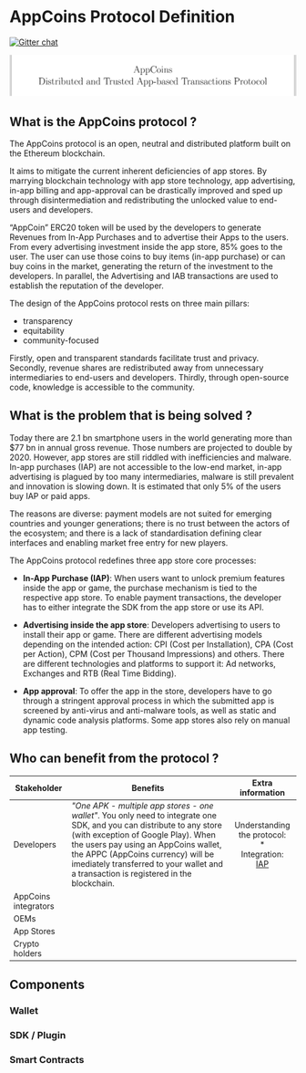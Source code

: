 # AppCoins Protocol Definition

[![Gitter chat](https://badges.gitter.im/gitterHQ/gitter.png)](https://gitter.im/AppCoinsProject/Lobby)

![AppCoins Protocol - Distributed and Trusted App-based Transactions Protocol ](images/coverProtocol.png)

## What is the AppCoins protocol ? 

The AppCoins protocol is an open, neutral and distributed platform built on the Ethereum blockchain. 

It aims to mitigate the current inherent deficiencies of app stores. By marrying blockchain technology with app store technology, app advertising, in-app billing and app-approval can be drastically improved and sped up through disintermediation and redistributing the unlocked value to end-users and developers. 

“AppCoin” ERC20 token will be used by the developers to generate Revenues from In-App Purchases and to advertise their Apps to the users. From every advertising investment inside the app store, 85% goes to the user. The user can use those coins to buy items (in-app purchase) or can buy coins in the market, generating the return of the investment to the developers. In parallel, the Advertising and IAB transactions are used to establish the reputation of the developer.

The design of the AppCoins protocol rests on three main pillars: 

<ul class="simplelist">

<li> transparency </li> 

<li> equitability</li>

<li> community-focused</li>
</ul>

Firstly, open and transparent standards facilitate trust and privacy. Secondly, revenue shares are redistributed away from unnecessary intermediaries to end-users and developers. Thirdly, through open-source code, knowledge is accessible to the community.

## What is the problem that is being solved ? 


Today there are 2.1 bn smartphone users in the world generating more than \$77 bn in annual gross revenue. Those numbers are projected to double by 2020. However, app stores are still riddled with inefficiencies and malware. In-app purchases (IAP) are not accessible to the low-end market, in-app advertising is plagued by too many intermediaries, malware is still prevalent and innovation is slowing down. It is estimated that only 5\% of the users buy IAP or paid apps.

The reasons are diverse: payment models are not suited for emerging countries and younger generations; there is no trust between the actors of the ecosystem; and there is a lack of standardisation defining clear interfaces and enabling market free entry for new players.

The AppCoins protocol redefines three app store core processes:


* **In-App Purchase (IAP)**: When users want to unlock premium features inside the app or game, the purchase mechanism is tied to the respective app store. To enable payment transactions, the developer has to either integrate the SDK from the app store or use its API. </li>

* **Advertising inside the app store**: Developers advertising to users to install their app or game. There are different advertising models depending on the intended action: CPI (Cost per Installation), CPA (Cost per Action), CPM (Cost per Thousand Impressions) and others. There are different technologies and platforms to support it: Ad networks, Exchanges and RTB (Real Time Bidding).

* **App approval**: To offer the app in the store, developers have to go through a stringent approval process in which the submitted app is screened by anti-virus and anti-malware tools, as well as static and dynamic code analysis platforms. Some app stores also rely on manual app testing.

## Who can benefit from the protocol ? 

| Stakeholder | Benefits | Extra information |
|-------|------|:------:|
| Developers | *"One APK - multiple app stores - one wallet"*. You only need to integrate one SDK, and you can distribute to any store (with exception of Google Play). When the users pay using an AppCoins wallet, the APPC (AppCoins currency) will be imediately transferred to your wallet and a transaction is registered in the blockchain. | Understanding the protocol: <br/> * <br/> Integration: <br/> [IAP](https://github.com/AppStoreFoundation/docs/wiki/In-App-Purchases) |
| AppCoins integrators|  ||
| OEMs |  ||
| App Stores |  ||
| Crypto holders |  ||

## Components

### Wallet

### SDK / Plugin

### Smart Contracts





